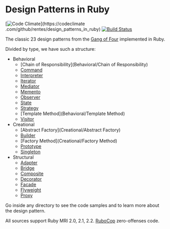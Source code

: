 # Design Patterns in Ruby

[![Code Climate](https://codeclimate.com/github/rentes/design_patterns_in_ruby/badges/gpa.svg)](https://codeclimate
.com/github/rentes/design_patterns_in_ruby) [![Build Status](https://travis-ci.org/rentes/design_patterns_in_ruby.svg?branch=master)](https://travis-ci.org/rentes/design_patterns_in_ruby)

The classic 23 design patterns from the [Gang of Four](http://en.wikipedia.org/wiki/Design_Patterns) implemented in
Ruby.

Divided by type, we have such a structure:

* Behavioral
  * [Chain of Responsibility](Behavioral/Chain of Responsibility)
  * [Command](Behavioral/Command)
  * [Interpreter](Behavioral/Interpreter)
  * [Iterator](Behavioral/Iterator)
  * [Mediator](Behavioral/Mediator)
  * [Memento](Behavioral/Memento)
  * [Observer](Behavioral/Observer)
  * [State](Behavioral/State)
  * [Strategy](Behavioral/Strategy)
  * [Template Method](Behavioral/Template Method)
  * [Visitor](Behavioral/Visitor)
* Creational
  * [Abstract Factory](Creational/Abstract Factory)
  * [Builder](Creational/Builder)
  * [Factory Method](Creational/Factory Method)
  * [Prototype](Creational/Prototype)
  * [Singleton](Creational/Singleton)
* Structural
  * [Adapter](Structural/Adapter)
  * [Bridge](Structural/Bridge)
  * [Composite](Structural/Composite)
  * [Decorator](Structural/Decorator)
  * [Facade](Structural/Facade)
  * [Flyweight](Structural/Flyweight)
  * [Proxy](Structural/Proxy)

Go inside any directory to see the code samples and to learn more about the design pattern.

All sources support Ruby MRI 2.0, 2.1, 2.2. [RuboCop](https://github.com/bbatsov/rubocop) zero-offenses code.
